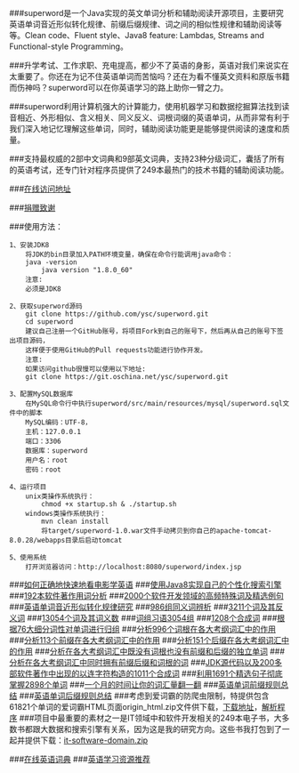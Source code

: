 ###superword是一个Java实现的英文单词分析和辅助阅读开源项目，主要研究英语单词音近形似转化规律、前缀后缀规律、词之间的相似性规律和辅助阅读等等。Clean code、Fluent style、Java8 feature: Lambdas, Streams and Functional-style Programming。

###升学考试、工作求职、充电提高，都少不了英语的身影，英语对我们来说实在太重要了。你还在为记不住英语单词而苦恼吗？还在为看不懂英文资料和原版书籍而伤神吗？superword可以在你英语学习的路上助你一臂之力。

###superword利用计算机强大的计算能力，使用机器学习和数据挖掘算法找到读音相近、外形相似、含义相关、同义反义、词根词缀的英语单词，从而非常有利于我们深入地记忆理解这些单词，同时，辅助阅读功能更是能够提供阅读的速度和质量。

###支持最权威的2部中文词典和9部英文词典，支持23种分级词汇，囊括了所有的英语考试，还专门针对程序员提供了249本最热门的技术书籍的辅助阅读功能。

###[在线访问地址](http://123.56.99.179/)

###[捐赠致谢](https://github.com/ysc/QuestionAnsweringSystem/wiki/donation)

###使用方法：

    1、安装JDK8
        将JDK的bin目录加入PATH环境变量，确保在命令行能调用java命令：
        java -version
            java version "1.8.0_60"
        注意:
        必须是JDK8
            
    2、获取superword源码
        git clone https://github.com/ysc/superword.git
        cd superword
        建议自己注册一个GitHub账号，将项目Fork到自己的账号下，然后再从自己的账号下签出项目源码，
        这样便于使用GitHub的Pull requests功能进行协作开发。
        注意:
        如果访问github很慢可以使用以下地址:
        git clone https://git.oschina.net/ysc/superword.git
        
    3、配置MySQL数据库
        在MySQL命令行中执行superword/src/main/resources/mysql/superword.sql文件中的脚本   
        MySQL编码：UTF-8，
        主机：127.0.0.1
        端口：3306
        数据库：superword
        用户名：root
        密码：root
    
    4、运行项目
        unix类操作系统执行：
            chmod +x startup.sh & ./startup.sh
        windows类操作系统执行：
            mvn clean install
            将target/superword-1.0.war文件手动拷贝到你自己的apache-tomcat-8.0.28/webapps目录后启动tomcat

    5、使用系统
        打开浏览器访问：http://localhost:8080/superword/index.jsp

###[如何正确地快速地看电影学英语](http://my.oschina.net/apdplat/blog/530605)
###[使用Java8实现自己的个性化搜索引擎](http://my.oschina.net/apdplat/blog/396193)
###[192本软件著作用词分析](http://my.oschina.net/apdplat/blog/392496)
###[2000个软件开发领域的高频特殊词及精选例句](http://my.oschina.net/apdplat/blog/389200)
###[英语单词音近形似转化规律研究](http://my.oschina.net/apdplat/blog/378569)
###[986组同义词辨析](http://my.oschina.net/apdplat/blog/392944)
###[3211个词及其反义词](http://my.oschina.net/apdplat/blog/392954)
###[13054个词及其词义数](http://my.oschina.net/apdplat/blog/393278)
###[词组习语3054组](http://my.oschina.net/apdplat/blog/393374)
###[1208个合成词](http://my.oschina.net/apdplat/blog/393724)
###[根据76大细分词性对单词进行归组](http://my.oschina.net/apdplat/blog/393771)
###[分析996个词根在各大考纲词汇中的作用](http://my.oschina.net/apdplat/blog/391865)
###[分析113个前缀在各大考纲词汇中的作用](http://my.oschina.net/apdplat/blog/392456)
###[分析151个后缀在各大考纲词汇中的作用](http://my.oschina.net/apdplat/blog/392466)
###[分析在各大考纲词汇中既没有词根也没有前缀和后缀的独立单词](http://my.oschina.net/apdplat/blog/392483)
###[分析在各大考纲词汇中同时拥有前缀后缀和词根的词](http://my.oschina.net/apdplat/blog/392490)
###[JDK源代码以及200多部软件著作中出现的以连字符构造的1011个合成词](http://my.oschina.net/apdplat/blog/394495)
###[利用1691个精选句子彻底掌握2898个单词](http://my.oschina.net/apdplat/blog/394941)
###[一个月的时间让你的词汇量翻一翻](http://my.oschina.net/apdplat/blog/379303)
###[英语单词前缀规则总结](http://my.oschina.net/apdplat/blog/378753)
###[英语单词后缀规则总结](http://my.oschina.net/apdplat/blog/379330)
###考虑到爱词霸的防爬虫限制，特提供包含61821个单词的爱词霸HTML页面origin_html.zip文件供下载，[下载地址](http://pan.baidu.com/s/1bnD9gy7)，[解析程序](https://github.com/ysc/superword/blob/master/src/main/java/org/apdplat/superword/tools/WordClassifier.java)
###项目中最重要的素材之一是IT领域中和软件开发相关的249本电子书，大多数书都跟大数据和搜索引擎有关系，因为这是我的研究方向。这些书我打包到了一起并提供下载：[it-software-domain.zip](http://pan.baidu.com/s/1kT1NA3l)

###[在线英语词典](http://my.oschina.net/apdplat/blog/425004)
###[英语学习资源推荐](http://my.oschina.net/apdplat/blog/473088)